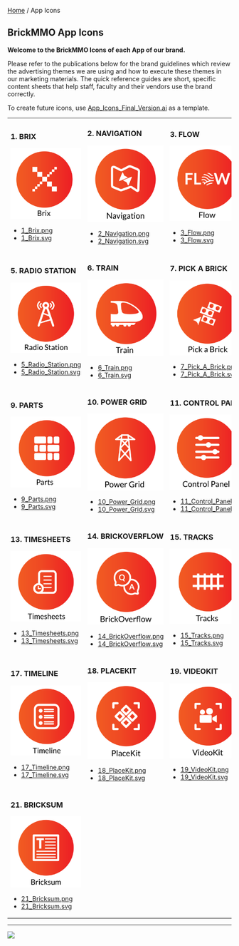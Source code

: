<style>@import url("//readme.codeadam.ca/readme.css");</style>

[Home](/) / App Icons

## BrickMMO App Icons

**Welcome to the BrickMMO Icons of each App of our brand.**

Please refer to the publications below for the brand guidelines which review the advertising themes we are using and how to execute these themes in our marketing materials. The quick reference guides are short, specific content sheets that help staff, faculty and their vendors use the brand correctly.

To create future icons, use [App_Icons_Final_Version.ai](icons/App_Icons_Final_Version.ai) as a template.

<table style="width:100%;">
<tr>
<td width="25%">

<h3>1. BRIX</h3>
<img src="/icons/png/1_Brix.png">
<ul>
<li><a href="icons/png/1_Brix.png" download>1_Brix.png</a></li>
<li><a href="icons/psvgng/1_Brix.svg" download>1_Brix.svg</a></li>
</ul>

</td>
<td width="25%">

<h3>2. NAVIGATION</h3>
<img src="/icons/png/2_Navigation.png">
<ul>
<li><a href="icons/png/2_Navigation.png" download>2_Navigation.png</a></li>
<li><a href="icons/svg/2_Navigation.svg" download>2_Navigation.svg</a></li>
</ul>

</td>
<td width="25%">

<h3>3. FLOW</h3>
<img src="/icons/png/3_Flow.png">
<ul>
<li><a href="icons/png/3_Flow.png" download>3_Flow.png</a></li>
<li><a href="icons/png/3_Flow.svg" download>3_Flow.svg</a></li>
</ul>

</td>
<td width="25%">

<h3>4. EVENTS</h3>
<img src="/icons/png/4_Events.png">
<ul>
<li><a href="icons/png/4_Events.png" download>4_Events.png</a></li>
<li><a href="icons/png/4_Events.svg" download>4_Events.svg</a></li>
</ul>

</td>
</tr>
<tr>
<td width="25%">

<h3>5. RADIO STATION</h3>
<img src="/icons/png/5_Radio_Station.png">
<ul>
<li><a href="icons/png/5_Radio_Station.png" download>5_Radio_Station.png</a></li>
<li><a href="icons/svg/5_Radio_Station.svg" download>5_Radio_Station.svg</a></li>
</ul>

</td>
<td width="25%">

<h3>6. TRAIN</h3>
<img src="/icons/png/6_Train.png">
<ul>
<li><a href="icons/png/6_Train.png" download>6_Train.png</a></li>
<li><a href="icons/svg/6_Train.svg" download>6_Train.svg</a></li>
</ul>

</td>
<td width="25%">

<h3>7. PICK A BRICK</h3>
<img src="/icons/png/7_Pick_A_Brick.png">
<ul>
<li><a href="icons/png/7_Pick_A_Brick.png" download>7_Pick_A_Brick.png</a></li>
<li><a href="icons/svg/7_Pick_A_Brick.svg" download>7_Pick_A_Brick.svg</a></li>
</ul>

</td>
<td width="25%">

<h3>8. COLOURS</h3>
<img src="/icons/png/8_Colours.png">
<ul>
<li><a href="icons/png/8_Colours.png" download>8_Colours.png</a></li>
<li><a href="icons/svg/8_Colours.svg" download>8_Colours.svg</a></li>
</ul>

</td>
</tr>
<tr>
<td width="25%">

<h3>9. PARTS</h3>
<img src="/icons/png/9_Parts.png">
<ul>
<li><a href="icons/png/9_Parts.png" download>9_Parts.png</a></li>
<li><a href="icons/svg/9_Parts.svg" download>9_Parts.svg</a></li>
</ul>

</td>
<td width="25%">

<h3>10. POWER GRID</h3>
<img src="/icons/png/10_Power_Grid.png">
<ul>
<li><a href="icons/png/10_Power_Grid.png" download>10_Power_Grid.png</a></li>
<li><a href="icons/svg/10_Power_Grid.svg" download>10_Power_Grid.svg</a></li>
</ul>

</td>
<td width="25%">

<h3>11. CONTROL PANEL</h3>
<img src="/icons/png/11_Control_Panel.png">
<ul>
<li><a href="icons/png/11_Control_Panel.png" download>11_Control_Panel.png</a></li>
<li><a href="icons/svg/11_Control_Panel.svg" download>11_Control_Panel.svg</a></li>
</ul>

</td>
<td width="25%">

<h3>12. QR</h3>
<img src="/icons/png/12_QR.png">
<ul>
<li><a href="icons/png/12_QR.png" download>12_QR.png</a></li>
<li><a href="icons/svg/12_QR.svg" download>12_QR.svg</a></li>
</ul>

</td>
</tr>
<tr>
<td width="25%">

<h3>13. TIMESHEETS</h3>
<img src="/icons/png/13_Timesheets.png">
<ul>
<li><a href="icons/png/13_Timesheets.png" download>13_Timesheets.png</a></li>
<li><a href="icons/svg/13_Timesheets.svg" download>13_Timesheets.svg</a></li>
</ul>

</td>
<td width="25%">

<h3>14. BRICKOVERFLOW</h3>
<img src="/icons/png/14_BrickOverflow.png">
<ul>
<li><a href="icons/png/14_BrickOverflow.png" download>14_BrickOverflow.png</a></li>
<li><a href="icons/svg/14_BrickOverflow.svg" download>14_BrickOverflow.svg</a></li>
</ul>

</td>
<td width="25%">

<h3>15. TRACKS</h3>
<img src="/icons/png/15_Tracks.png">
<ul>
<li><a href="icons/png/15_Tracks.png" download>15_Tracks.png</a></li>
<li><a href="icons/svg/15_Tracks.svg" download>15_Tracks.svg</a></li>
</ul>

</td>
<td width="25%">

<h3>16. ROADVIEW</h3>
<img src="/icons/png/16_RoadView.png">
<ul>
<li><a href="icons/png/16_RoadView.png" download>16_RoadView.png</a></li>
<li><a href="icons/svg/16_RoadView.svg" download>16_RoadView.svg</a></li>
</ul>

</td>
</tr>
<tr>
<td width="25%">

<h3>17. TIMELINE</h3>
<img src="/icons/png/17_Timeline.png">
<ul>
<li><a href="/icons/png/17_Timeline.png" download>17_Timeline.png</a></li>
<li><a href="/icons/svg/17_Timeline.svg" download>17_Timeline.svg</a></li>
</ul>

</td>
<td width="25%">
  
<h3>18. PLACEKIT</h3>
<img src="icons/png/18_PlaceKit.png">
<ul>
<li><a href="icons/png/18_PlaceKit.png" download>18_PlaceKit.png</a></li>
<li><a href="icons/svg/18_PlaceKit.svg" download>18_PlaceKit.svg</a></li>
</ul> 

</td>
<td width="25%">

<h3>19. VIDEOKIT</h3>
<img src="icons/png/19_VideoKit.png">
<ul>
<li><a href="icons/png/19_VideoKit.png" download>19_VideoKit.png</a></li>
<li><a href="icons/svg/19_VideoKit.svg" download>19_VideoKit.svg</a></li>
</ul> 
</td>
<td width="25%">

<h3>20. STORES</h3>
<img src="icons/png/20_Stores.png">
<ul>
<li><a href="icons/png/20_Stores.png" download>20_Stores.png</a></li>
<li><a href="icons/svg/20_Stores.svg" download>20_Stores.svg</a></li>
</ul> 
</td>

<tr>
<td width="25%">

<h3>21. BRICKSUM</h3>
<img src="icons/png/21_Bricksum.png">
<ul>
<li><a href="icons/png/21_Bricksum.png" download>21_Bricksum.png</a></li>
<li><a href="icons/svg/21_Bricksum.svg" download>21_Bricksum.svg</a></li>
</ul>



</td>

</tr>
</table>

---

<a href="https://brickmmo.com">
<img src="https://brickmmo.com/images/brickmmo-logo-horizontal.jpg" width="100">
</a>
